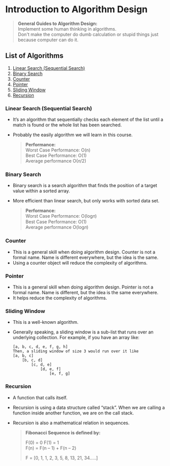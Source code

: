# Introduction to Algorithm Design

> **General Guides to Algorithm Design:**  
> Implement some human thinking in algorithms.  
> Don't make the computer do dumb calculation or stupid things just because computer can do it.

## List of Algorithms

1. [Linear Search (Sequential Search)](#linear-search-sequential-search)
2. [Binary Search](#binary-search)
3. [Counter](#counter)
4. [Pointer](#pointer)
5. [Sliding Window](#sliding-window)
6. [Recursion](#recursion)

### Linear Search (Sequential Search)

- It’s an algorithm that sequentially checks each element of the list until a match is found or the whole list has been searched.
- Probably the easily algorithm we will learn in this course.

  > **Performance:**  
  > Worst Case Performance: O(n)  
  > Best Case Performance: O(1)  
  > Average performance O(𝑛/2)

### Binary Search

- Binary search is a search algorithm that finds the position of a target value within a sorted array.
- More efficient than linear search, but only works with sorted data set.

  > **Performance:**  
  > Worst Case Performance: O(log⁡𝑛)  
  > Best Case Performance: O(1)  
  > Average performance O(log⁡𝑛)

### Counter

- This is a general skill when doing algorithm design. Counter is not a formal name. Name is different everywhere, but the idea is the same.
- Using a counter object will reduce the complexity of algorithms.

### Pointer

- This is a general skill when doing algorithm design. Pointer is not a formal name. Name is different, but the idea is the same everywhere.
- It helps reduce the complexity of algorithms.

### Sliding Window

- This is a well-known algorithm.
- Generally speaking, a sliding window is a sub-list that runs over an underlying collection. For example, if you have an array like:

  ```
  [a, b, c, d, e, f, g, h]
  Then, a sliding window of size 3 would run over it like
  [a, b, c]
      [b, c, d]
          [c, d, e]
              [d, e, f]
                  [e, f, g]
  ```

### Recursion

- A function that calls itself.
- Recursion is using a data structure called “stack”. When we are calling a function inside another function, we are on the call stack.
- Recursion is also a mathematical relation in sequences.

  > **Fibonacci Sequence is defined by:**
  >
  > F(0) = 0
  > F(1) = 1  
  > F(n) = F(n – 1) + F(n – 2)
  >
  > F = [0, 1, 1, 2, 3, 5, 8, 13, 21, 34.....]
